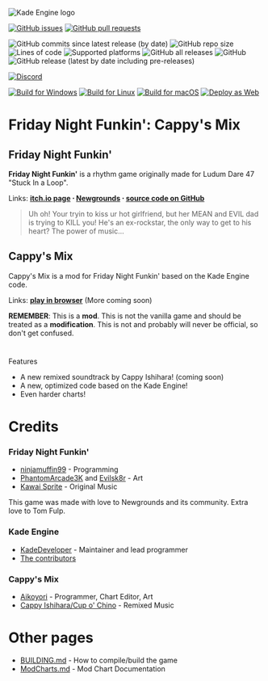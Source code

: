 ![Kade Engine logo](https://github.com/FNF-Cappy-Mix/FNF-Cappy-Mix/blob/master/cappyremixlogo2.png?raw=true)

[![GitHub issues](https://img.shields.io/github/issues/FNF-Cappy-Mix/FNF-Cappy-Mix)](https://github.com/FNF-Cappy-Mix/FNF-Cappy-Mix/issues) [![GitHub pull requests](https://img.shields.io/github/issues-pr/FNF-Cappy-Mix/FNF-Cappy-Mix)](https://github.com/FNF-Cappy-Mix/FNF-Cappy-Mix/pulls)

![GitHub commits since latest release (by date)](https://img.shields.io/github/commits-since/FNF-Cappy-Mix/FNF-Cappy-Mix/latest) ![GitHub repo size](https://img.shields.io/github/repo-size/FNF-Cappy-Mix/FNF-Cappy-Mix) ![Lines of code](https://img.shields.io/tokei/lines/github/FNF-Cappy-Mix/FNF-Cappy-Mix) ![Supported platforms](https://img.shields.io/badge/supported%20platforms-windows%2C%20linux%2C%20html5-blue) ![GitHub all releases](https://img.shields.io/github/downloads/FNF-Cappy-Mix/FNF-Cappy-Mix/total) ![GitHub](https://img.shields.io/github/license/FNF-Cappy-Mix/FNF-Cappy-Mix) ![GitHub release (latest by date including pre-releases)](https://img.shields.io/github/v/release/FNF-Cappy-Mix/FNF-Cappy-Mix?include_prereleases&label=latest%20version)

[![Discord](https://img.shields.io/discord/836686473637789757?label=discord)](https://discord.gg/puGhxmvNHS) 

[![Build for Windows](https://github.com/FNF-Cappy-Mix/FNF-Cappy-Mix/actions/workflows/deploy-windows.yml/badge.svg)](https://github.com/FNF-Cappy-Mix/FNF-Cappy-Mix/actions/workflows/deploy-windows.yml) [![Build for Linux](https://github.com/FNF-Cappy-Mix/FNF-Cappy-Mix/actions/workflows/deploy-linux.yml/badge.svg)](https://github.com/FNF-Cappy-Mix/FNF-Cappy-Mix/actions/workflows/deploy-linux.yml) [![Build for macOS](https://github.com/FNF-Cappy-Mix/FNF-Cappy-Mix/actions/workflows/deploy-macos.yml/badge.svg)](https://github.com/FNF-Cappy-Mix/FNF-Cappy-Mix/actions/workflows/deploy-macos.yml) [![Deploy as Web](https://github.com/FNF-Cappy-Mix/FNF-Cappy-Mix/actions/workflows/deploy-page.yml/badge.svg)](https://github.com/FNF-Cappy-Mix/FNF-Cappy-Mix/actions/workflows/deploy-page.yml)

# Friday Night Funkin': Cappy's Mix

## Friday Night Funkin'

**Friday Night Funkin'** is a rhythm game originally made for Ludum Dare 47 "Stuck In a Loop".

Links: <b>[itch.io page](https://ninja-muffin24.itch.io/funkin) ⋅ [Newgrounds](https://www.newgrounds.com/portal/view/770371) ⋅ [source code on GitHub](https://github.com/ninjamuffin99/Funkin)</b>

> Uh oh! Your tryin to kiss ur hot girlfriend, but her MEAN and EVIL dad is trying to KILL you! He's an ex-rockstar, the only way to get to his heart? The power of music...

## Cappy's Mix

Cappy's Mix is a mod for Friday Night Funkin' based on the Kade Engine code.

Links: <b>[play in browser](https://fnf-cappy-mix.github.io/FNF-Cappy-Mix/)</b> (More coming soon)

**REMEMBER**: This is a **mod**. This is not the vanilla game and should be treated as a **modification**. This is not and probably will never be official, so don't get confused.

#
Features

* A new remixed soundtrack by Cappy Ishihara! (coming soon)
* A new, optimized code based on the Kade Engine!
* Even harder charts!

# Credits

### Friday Night Funkin'

* [ninjamuffin99](https://twitter.com/ninja_muffin99) \- Programming
* [PhantomArcade3K](https://twitter.com/phantomarcade3k) and [Evilsk8r](https://twitter.com/evilsk8r) \- Art
* [Kawai Sprite](https://twitter.com/kawaisprite) \- Original Music

This game was made with love to Newgrounds and its community. Extra love to Tom Fulp.

### Kade Engine

* [KadeDeveloper](https://twitter.com/KadeDeveloper) \- Maintainer and lead programmer
* [The contributors](https://github.com/KadeDev/Kade-Engine/graphs/contributors)

### Cappy's Mix

* [Aikoyori](https://aikoyori.xyz) \- Programmer\, Chart Editor\, Art
* [Cappy Ishihara/Cup o' Chino](https://twitter.com/korewaChino) \- Remixed Music

# Other pages

* [BUILDING.md](https://github.com/KadeDev/Kade-Engine/blob/master/BUILDING.md) \- How to compile/build the game
* [ModCharts.md](https://github.com/KadeDev/Kade-Engine/blob/master/ModCharts.md) \- Mod Chart Documentation

